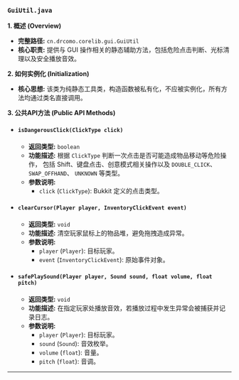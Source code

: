 ### `GuiUtil.java`

**1. 概述 (Overview)**

  * **完整路径:** `cn.drcomo.corelib.gui.GuiUtil`
  * **核心职责:** 提供与 GUI 操作相关的静态辅助方法，包括危险点击判断、光标清理以及安全播放音效。

**2. 如何实例化 (Initialization)**

  * **核心思想:** 该类为纯静态工具类，构造函数被私有化，不应被实例化，所有方法均通过类名直接调用。

**3. 公共API方法 (Public API Methods)**

  * #### `isDangerousClick(ClickType click)`

      * **返回类型:** `boolean`
      * **功能描述:** 根据 `ClickType` 判断一次点击是否可能造成物品移动等危险操作，
        包括 Shift、键盘点击、创意模式相关操作以及 `DOUBLE_CLICK`、`SWAP_OFFHAND`、
        `UNKNOWN` 等类型。
      * **参数说明:**
          * `click` (`ClickType`): Bukkit 定义的点击类型。

  * #### `clearCursor(Player player, InventoryClickEvent event)`

      * **返回类型:** `void`
      * **功能描述:** 清空玩家鼠标上的物品堆，避免拖拽造成异常。
      * **参数说明:**
          * `player` (`Player`): 目标玩家。
          * `event` (`InventoryClickEvent`): 原始事件对象。

  * #### `safePlaySound(Player player, Sound sound, float volume, float pitch)`

      * **返回类型:** `void`
      * **功能描述:** 在指定玩家处播放音效，若播放过程中发生异常会被捕获并记录日志。
      * **参数说明:**
          * `player` (`Player`): 目标玩家。
          * `sound` (`Sound`): 音效枚举。
          * `volume` (`float`): 音量。
          * `pitch` (`float`): 音调。

-----
